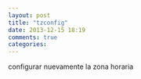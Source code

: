 ```yaml
---
layout: post
title: "tzconfig"
date: 2013-12-15 18:19
comments: true
categories: 
---
```

configurar nuevamente la zona horaria

